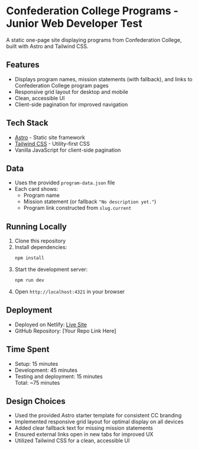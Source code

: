 # Confederation College Programs - Junior Web Developer Test

A static one-page site displaying programs from Confederation College, built with Astro and Tailwind CSS.

## Features

- Displays program names, mission statements (with fallback), and links to Confederation College program pages
- Responsive grid layout for desktop and mobile
- Clean, accessible UI
- Client-side pagination for improved navigation

## Tech Stack

- [Astro](https://astro.build/) - Static site framework
- [Tailwind CSS](https://tailwindcss.com/) - Utility-first CSS
- Vanilla JavaScript for client-side pagination

## Data

- Uses the provided `program-data.json` file
- Each card shows:
  - Program name
  - Mission statement (or fallback `"No description yet."`)
  - Program link constructed from `slug.current`

## Running Locally

1. Clone this repository
2. Install dependencies:
   ```bash
   npm install
   ```
3. Start the development server:
   ```bash
   npm run dev
   ```
4. Open `http://localhost:4321` in your browser

## Deployment

- Deployed on Netlify: [Live Site](https://legendary-cuchufli-058582.netlify.app/)
- GitHub Repository: [Your Repo Link Here]

## Time Spent

- Setup: 15 minutes
- Development: 45 minutes
- Testing and deployment: 15 minutes  
    Total: ~75 minutes

## Design Choices

- Used the provided Astro starter template for consistent CC branding
- Implemented responsive grid layout for optimal display on all devices
- Added clear fallback text for missing mission statements
- Ensured external links open in new tabs for improved UX
- Utilized Tailwind CSS for a clean, accessible UI